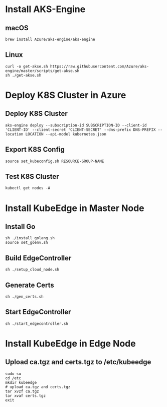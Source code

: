 # Install AKS-Engine


## macOS

```shell
brew install Azure/aks-engine/aks-engine
```

## Linux

```shell
curl -o get-akse.sh https://raw.githubusercontent.com/Azure/aks-engine/master/scripts/get-akse.sh
sh ./get-akse.sh
```

# Deploy K8S Cluster in Azure

## Deploy K8S Cluster

```shell
aks-engine deploy --subscription-id SUBSCRIPTION-ID --client-id 'CLIENT-ID' --client-secret 'CLIENT-SECRET' --dns-prefix DNS-PREFIX --location LOCATION --api-model kubernetes.json

```

## Export K8S Config

```shell
source set_kubeconfig.sh RESOURCE-GROUP-NAME

```

## Test K8S Cluster

```shell
kubectl get nodes -A
```

# Install KubeEdge in Master Node

## Install Go

```shell
sh ./install_golang.sh
source set_goenv.sh
```

## Build EdgeController

```shell
sh ./setup_cloud_node.sh

```

## Generate Certs

```shell
sh ./gen_certs.sh

```

## Start EdgeController

```shell
sh ./start_edgecontroller.sh

```

# Install KubeEdge in Edge Node

## Upload ca.tgz and certs.tgz to /etc/kubeedge

```shell
sudo su
cd /etc
mkdir kubeedge
# upload ca.tgz and certs.tgz
tar xvzf ca.tgz
tar xvaf certs.tgz
exit

```
